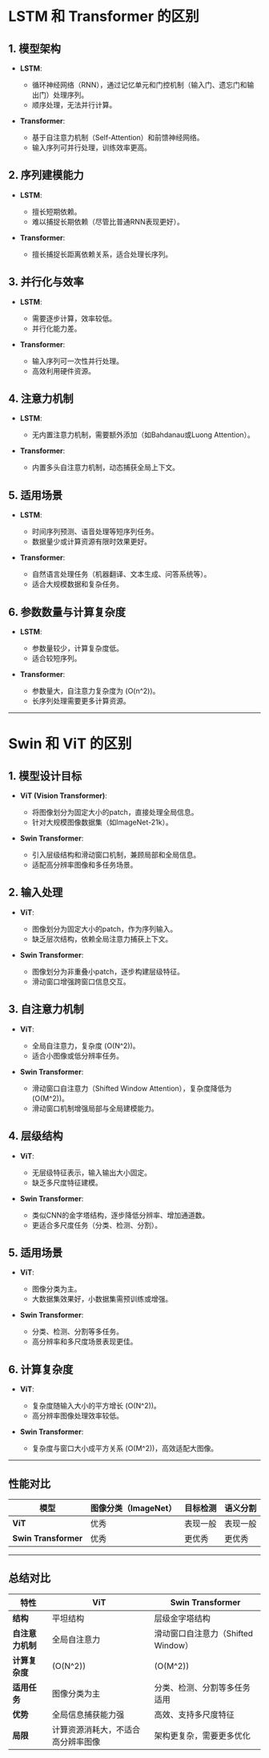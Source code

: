 # LSTM 和 Transformer 的区别

## 1. 模型架构
- **LSTM**:
  - 循环神经网络（RNN），通过记忆单元和门控机制（输入门、遗忘门和输出门）处理序列。
  - 顺序处理，无法并行计算。

- **Transformer**:
  - 基于自注意力机制（Self-Attention）和前馈神经网络。
  - 输入序列可并行处理，训练效率更高。

## 2. 序列建模能力
- **LSTM**:
  - 擅长短期依赖。
  - 难以捕捉长期依赖（尽管比普通RNN表现更好）。

- **Transformer**:
  - 擅长捕捉长距离依赖关系，适合处理长序列。

## 3. 并行化与效率
- **LSTM**:
  - 需要逐步计算，效率较低。
  - 并行化能力差。

- **Transformer**:
  - 输入序列可一次性并行处理。
  - 高效利用硬件资源。

## 4. 注意力机制
- **LSTM**:
  - 无内置注意力机制，需要额外添加（如Bahdanau或Luong Attention）。

- **Transformer**:
  - 内置多头自注意力机制，动态捕获全局上下文。

## 5. 适用场景
- **LSTM**:
  - 时间序列预测、语音处理等短序列任务。
  - 数据量少或计算资源有限时效果更好。

- **Transformer**:
  - 自然语言处理任务（机器翻译、文本生成、问答系统等）。
  - 适合大规模数据和复杂任务。

## 6. 参数数量与计算复杂度
- **LSTM**:
  - 参数量较少，计算复杂度低。
  - 适合较短序列。

- **Transformer**:
  - 参数量大，自注意力复杂度为 \(O(n^2)\)。
  - 长序列处理需要更多计算资源。

---

# Swin 和 ViT 的区别

## 1. 模型设计目标
- **ViT (Vision Transformer)**:
  - 将图像划分为固定大小的patch，直接处理全局信息。
  - 针对大规模图像数据集（如ImageNet-21k）。

- **Swin Transformer**:
  - 引入层级结构和滑动窗口机制，兼顾局部和全局信息。
  - 适配高分辨率图像和多任务场景。

## 2. 输入处理
- **ViT**:
  - 图像划分为固定大小的patch，作为序列输入。
  - 缺乏层次结构，依赖全局注意力捕获上下文。

- **Swin Transformer**:
  - 图像划分为非重叠小patch，逐步构建层级特征。
  - 滑动窗口增强跨窗口信息交互。

## 3. 自注意力机制
- **ViT**:
  - 全局自注意力，复杂度 \(O(N^2)\)。
  - 适合小图像或低分辨率任务。

- **Swin Transformer**:
  - 滑动窗口自注意力（Shifted Window Attention），复杂度降低为 \(O(M^2)\)。
  - 滑动窗口机制增强局部与全局建模能力。

## 4. 层级结构
- **ViT**:
  - 无层级特征表示，输入输出大小固定。
  - 缺乏多尺度特征建模。

- **Swin Transformer**:
  - 类似CNN的金字塔结构，逐步降低分辨率、增加通道数。
  - 更适合多尺度任务（分类、检测、分割）。

## 5. 适用场景
- **ViT**:
  - 图像分类为主。
  - 大数据集效果好，小数据集需预训练或增强。

- **Swin Transformer**:
  - 分类、检测、分割等多任务。
  - 高分辨率和多尺度场景表现更佳。

## 6. 计算复杂度
- **ViT**:
  - 复杂度随输入大小的平方增长 \(O(N^2)\)。
  - 高分辨率图像处理效率较低。

- **Swin Transformer**:
  - 复杂度与窗口大小成平方关系 \(O(M^2)\)，高效适配大图像。

---

## 性能对比

| **模型**          | **图像分类（ImageNet）** | **目标检测** | **语义分割** |
|--------------------|-------------------------|--------------|--------------|
| **ViT**            | 优秀                   | 表现一般     | 表现一般     |
| **Swin Transformer** | 优秀                   | 更优秀       | 更优秀       |

---

## 总结对比

| 特性                  | **ViT**                             | **Swin Transformer**                   |
|-----------------------|--------------------------------------|-----------------------------------------|
| **结构**             | 平坦结构                           | 层级金字塔结构                         |
| **自注意力机制**     | 全局自注意力                       | 滑动窗口自注意力（Shifted Window）      |
| **计算复杂度**       | \(O(N^2)\)                         | \(O(M^2)\)                             |
| **适用任务**         | 图像分类为主                       | 分类、检测、分割等多任务适用            |
| **优势**             | 全局信息捕获能力强                 | 高效、支持多尺度特征                   |
| **局限**             | 计算资源消耗大，不适合高分辨率图像 | 架构更复杂，需要更多优化                |
